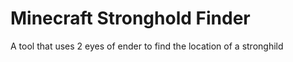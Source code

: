 # Minecraft Stronghold Finder

A tool that uses 2 eyes of ender to find the location of a stronghild
